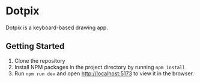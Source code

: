 # Dotpix

Dotpix is a keyboard-based drawing app.

## Getting Started

1. Clone the repository
2. Install NPM packages in the project directory by running `npm install`
3. Run `npm run dev` and open [http://localhost:5173](http://localhost:5173) to view it in the browser.